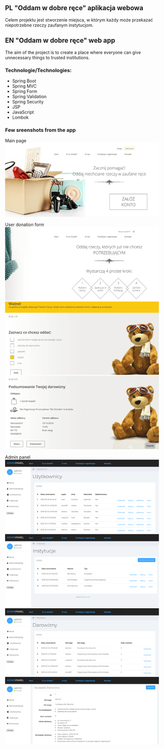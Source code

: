 ## PL "Oddam w dobre ręce" aplikacja webowa
Celem projektu jest stworzenie miejsca, w którym każdy może przekazać niepotrzebne rzeczy zaufanym instytucjom.

## EN "Oddam w dobre ręce" web app
The aim of the project is to create a place where everyone can give unnecessary things to trusted institutions.

### Technologie/Technologies:
* Spring Boot
* Spring MVC
* Spring Form
* Spring Validation
* Spring Security
* JSP
* JavaScript
* Lombok

### Few sreenshots from the app
Main page
![Main_page](screens/Oddam.png)

User donation form
![User_page_form1](screens/Oddam_user_form1.png)
![User_page_form2](screens/Oddam_user_form2.png)
![User_page_form3](screens/Oddam_user_form3.png)

Admin panel
![Admin_panel_users_view](screens/Oddam_admin_users.png)
![Admin_panel_institutions_view](screens/Oddam_admin_institutions.png)
![Admin_panel_gifts_view](screens/Oddam_admin_gifts.png)
![Admin_panel_gift_detail_view](screens/Oddam_admin_gift_details.png)
